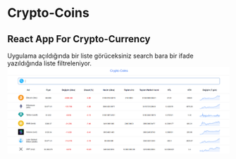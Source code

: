 # Crypto-Coins

## React App For Crypto-Currency

Uygulama açıldığında bir liste görüceksiniz search bara bir ifade yazıldığında liste filtreleniyor.
![Alt text](/src/assets/crypto-coins.png)

